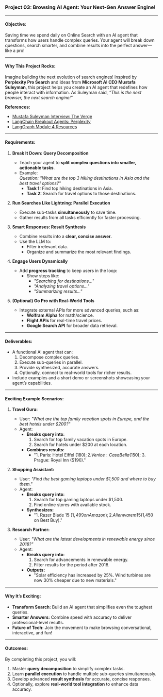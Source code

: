 ### **Project 03: Browsing AI Agent: Your Next-Gen Answer Engine!**  

---

#### **Objective:**  
Saving time we spend daily on Online Search with an AI agent that transforms how users handle complex queries. Your agent will break down questions, search smarter, and combine results into the perfect answer—like a pro!  

---

#### **Why This Project Rocks:**  
Imagine building the next evolution of search engines! Inspired by **Perplexity Pro Search** and ideas from **Microsoft AI CEO Mustafa Suleyman**, this project helps you create an AI agent that redefines how people interact with information. As Suleyman said, *“This is the next browser, the next search engine!”*  

**References:**  
- [Mustafa Suleyman Interview: The Verge](https://www.theverge.com/24314821/microsoft-ai-ceo-mustafa-suleyman-google-deepmind-openai-inflection-agi-decoder-podcast)  
- [LangChain Breakout Agents: Perplexity](https://www.langchain.com/breakoutagents/perplexity)  
- [LangGraph Module 4 Resources](https://github.com/panaversity/learn-agentic-ai/tree/main/12_langchain_ecosystem/langgraph/course-notebooks/module-4)  

---

#### **Requirements:**  

1. **Break It Down: Query Decomposition**  
   - Teach your agent to **split complex questions into smaller, actionable tasks**.  
   - Example:  
     *Question:* *"What are the top 3 hiking destinations in Asia and the best travel options?"*  
     - **Task 1:** Find top hiking destinations in Asia.  
     - **Task 2:** Search for travel options to those destinations.  

2. **Run Searches Like Lightning: Parallel Execution**  
   - Execute sub-tasks **simultaneously** to save time.  
   - Gather results from all tasks efficiently for faster processing.  

3. **Smart Responses: Result Synthesis**  
   - Combine results into a **clear, concise answer**.  
   - Use the LLM to:  
     - Filter irrelevant data.  
     - Organize and summarize the most relevant findings.  

4. **Engage Users Dynamically**  
   - Add **progress tracking** to keep users in the loop:  
     - Show steps like:
       - *"Searching for destinations..."*
       - *"Analyzing travel options..."*
       - *"Summarizing results..."*  

5. **(Optional) Go Pro with Real-World Tools**  
   - Integrate external APIs for more advanced queries, such as:  
     - **Wolfram Alpha** for math/science.  
     - **Flight APIs** for real-time travel prices.  
     - **Google Search API** for broader data retrieval.  

---

#### **Deliverables:**  
- A functional AI agent that can:  
  1. Decompose complex queries.  
  2. Execute sub-queries in parallel.  
  3. Provide synthesized, accurate answers.  
  4. Optionally, connect to real-world tools for richer results.  
- Include examples and a short demo or screenshots showcasing your agent’s capabilities.  

---

#### **Exciting Example Scenarios:**  

1. **Travel Guru:**  
   - User: *"What are the top family vacation spots in Europe, and the best hotels under $200?"*  
   - Agent:  
     - **Breaks query into:**  
       1. Search for top family vacation spots in Europe.  
       2. Search for hotels under $200 at each location.  
     - **Combines results:**  
       - "1. Paris: Hotel Eiffel ($180); 2. Venice: Casa Bella ($150); 3. Prague: Royal Inn ($190)."  

2. **Shopping Assistant:**  
   - User: *"Find the best gaming laptops under $1,500 and where to buy them."*  
   - Agent:  
     - **Breaks query into:**  
       1. Search for top gaming laptops under $1,500.  
       2. Find online stores with available stock.  
     - **Synthesizes:**  
       - "1. Razer Blade 15 ($1,499 on Amazon); 2. Alienware m15 ($1,450 on Best Buy)."  

3. **Research Partner:**  
   - User: *"What are the latest developments in renewable energy since 2018?"*  
   - Agent:  
     - **Breaks query into:**  
       1. Search for advancements in renewable energy.  
       2. Filter results for the period after 2018.  
     - **Outputs:**  
       - "Solar efficiency has increased by 25%. Wind turbines are now 30% cheaper due to new materials."  

---

#### **Why It’s Exciting:**  
- **Transform Search:** Build an AI agent that simplifies even the toughest queries.  
- **Smarter Answers:** Combine speed with accuracy to deliver professional-level results.  
- **Future of Tech:** Join the movement to make browsing conversational, interactive, and fun!  

---

#### **Outcomes:**  
By completing this project, you will:  
1. Master **query decomposition** to simplify complex tasks.  
2. Learn **parallel execution** to handle multiple sub-queries simultaneously.  
3. Develop advanced **result synthesis** for accurate, concise responses.  
4. Optionally, explore **real-world tool integration** to enhance data accuracy.  